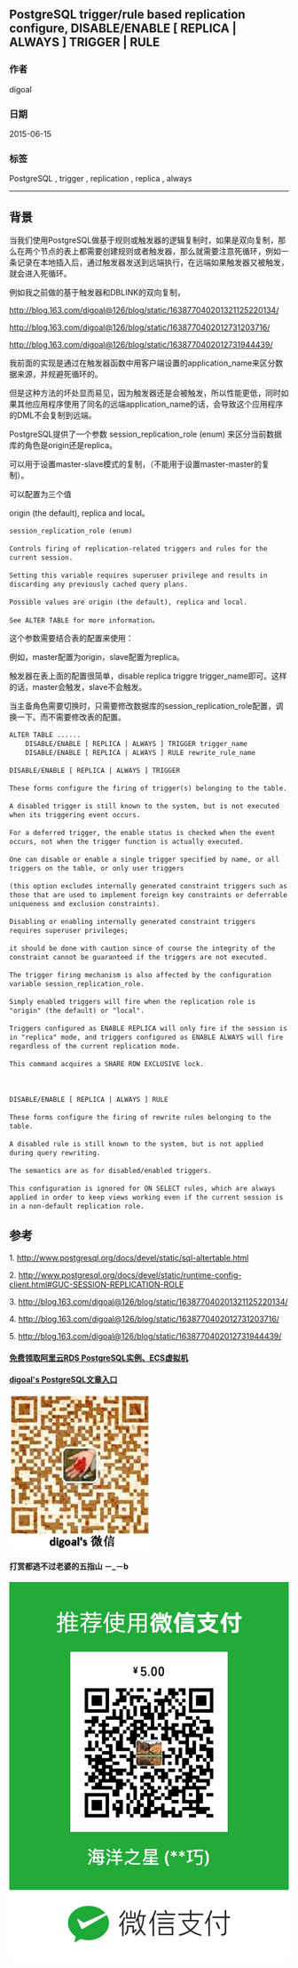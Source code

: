 ## PostgreSQL trigger/rule based replication configure, DISABLE/ENABLE [ REPLICA | ALWAYS ] TRIGGER | RULE  
          
### 作者          
digoal          
          
### 日期          
2015-06-15          
          
### 标签          
PostgreSQL , trigger , replication , replica , always    
          
----          
          
## 背景          
当我们使用PostgreSQL做基于规则或触发器的逻辑复制时，如果是双向复制，那么在两个节点的表上都需要创建规则或者触发器，那么就需要注意死循环，例如一条记录在本地插入后，通过触发器发送到远端执行，在远端如果触发器又被触发，就会进入死循环。  
  
例如我之前做的基于触发器和DBLINK的双向复制，  
  
http://blog.163.com/digoal@126/blog/static/163877040201321125220134/  
  
http://blog.163.com/digoal@126/blog/static/1638770402012731203716/  
  
http://blog.163.com/digoal@126/blog/static/1638770402012731944439/  
  
我前面的实现是通过在触发器函数中用客户端设置的application_name来区分数据来源，并规避死循环的。  
  
但是这种方法的坏处显而易见，因为触发器还是会被触发，所以性能更低，同时如果其他应用程序使用了同名的远端application_name的话，会导致这个应用程序的DML不会复制到远端。  
  
PostgreSQL提供了一个参数 session_replication_role (enum) 来区分当前数据库的角色是origin还是replica。  
  
可以用于设置master-slave模式的复制，（不能用于设置master-master的复制）。  
  
可以配置为三个值   
  
origin (the default), replica and local。  
  
```  
session_replication_role (enum)  
  
Controls firing of replication-related triggers and rules for the current session.   
  
Setting this variable requires superuser privilege and results in discarding any previously cached query plans.   
  
Possible values are origin (the default), replica and local.   
  
See ALTER TABLE for more information。  
```  
  
这个参数需要结合表的配置来使用：  
  
例如，master配置为origin，slave配置为replica。  
  
触发器在表上面的配置很简单，disable replica triggre trigger_name即可。这样的话，master会触发，slave不会触发。  
  
当主备角色需要切换时，只需要修改数据库的session_replication_role配置，调换一下。而不需要修改表的配置。  
  
```  
ALTER TABLE ......   
    DISABLE/ENABLE [ REPLICA | ALWAYS ] TRIGGER trigger_name  
    DISABLE/ENABLE [ REPLICA | ALWAYS ] RULE rewrite_rule_name  
  
DISABLE/ENABLE [ REPLICA | ALWAYS ] TRIGGER  
  
These forms configure the firing of trigger(s) belonging to the table.   
  
A disabled trigger is still known to the system, but is not executed when its triggering event occurs.   
  
For a deferred trigger, the enable status is checked when the event occurs, not when the trigger function is actually executed.   
  
One can disable or enable a single trigger specified by name, or all triggers on the table, or only user triggers   
  
(this option excludes internally generated constraint triggers such as those that are used to implement foreign key constraints or deferrable uniqueness and exclusion constraints).   
  
Disabling or enabling internally generated constraint triggers requires superuser privileges;   
  
it should be done with caution since of course the integrity of the constraint cannot be guaranteed if the triggers are not executed.   
  
The trigger firing mechanism is also affected by the configuration variable session_replication_role.   
  
Simply enabled triggers will fire when the replication role is "origin" (the default) or "local".   
  
Triggers configured as ENABLE REPLICA will only fire if the session is in "replica" mode, and triggers configured as ENABLE ALWAYS will fire regardless of the current replication mode.  
  
This command acquires a SHARE ROW EXCLUSIVE lock.  
  
  
  
DISABLE/ENABLE [ REPLICA | ALWAYS ] RULE  
  
These forms configure the firing of rewrite rules belonging to the table.   
  
A disabled rule is still known to the system, but is not applied during query rewriting.   
  
The semantics are as for disabled/enabled triggers.   
  
This configuration is ignored for ON SELECT rules, which are always applied in order to keep views working even if the current session is in a non-default replication role.  
```  
  
## 参考  
1\. http://www.postgresql.org/docs/devel/static/sql-altertable.html  
  
2\. http://www.postgresql.org/docs/devel/static/runtime-config-client.html#GUC-SESSION-REPLICATION-ROLE  
  
3\. http://blog.163.com/digoal@126/blog/static/163877040201321125220134/  
  
4\. http://blog.163.com/digoal@126/blog/static/1638770402012731203716/  
  
5\. http://blog.163.com/digoal@126/blog/static/1638770402012731944439/  
  
  
  
  
  
  
  
  
  
  
  
  
  
#### [免费领取阿里云RDS PostgreSQL实例、ECS虚拟机](https://free.aliyun.com/ "57258f76c37864c6e6d23383d05714ea")
  
  
#### [digoal's PostgreSQL文章入口](https://github.com/digoal/blog/blob/master/README.md "22709685feb7cab07d30f30387f0a9ae")
  
  
![digoal's weixin](../pic/digoal_weixin.jpg "f7ad92eeba24523fd47a6e1a0e691b59")
  
  
  
  
  
  
#### 打赏都逃不过老婆的五指山 －_－b  
![wife's weixin ds](../pic/wife_weixin_ds.jpg "acd5cce1a143ef1d6931b1956457bc9f")
  
